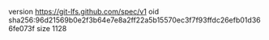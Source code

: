 version https://git-lfs.github.com/spec/v1
oid sha256:96d21569b0e2f3b64e7e8a2ff22a5b15570ec3f7f93ffdc26efb01d366fe073f
size 1128
